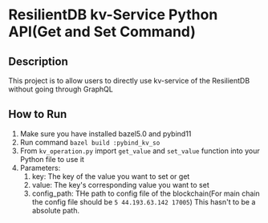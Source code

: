 # ResilientDB kv-Service Python API(Get and Set Command)

## Description
This project is to allow users to directly use kv-service of the ResilientDB without going through 
GraphQL

## How to Run
1. Make sure you have installed bazel5.0 and pybind11
2. Run command `bazel build :pybind_kv_so`
3. From `kv_operation.py` import `get_value` and `set_value` function into your Python file to use it
4. Parameters:
   1. key: The key of the value you want to set or get
   2. value: The key's corresponding value you want to set
   3. config_path: THe path to config file of the blockchain(For main chain the config file should be `5 44.193.63.142 17005`)
   This hasn't to be a absolute path.